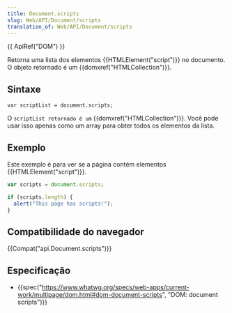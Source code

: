 ```yaml
---
title: Document.scripts
slug: Web/API/Document/scripts
translation_of: Web/API/Document/scripts
---
```

{{ ApiRef("DOM") }}

Retorna uma lista dos elementos {{HTMLElement("script")}} no documento. O objeto retornado é um {{domxref("HTMLCollection")}}.

## Sintaxe

```
var scriptList = document.scripts;
```

O `scriptList retornado é um` {{domxref("HTMLCollection")}}. Você pode usar isso apenas como um array para obter todos os elementos da lista.

## Exemplo

Este exemplo é para ver se a página contém elementos {{HTMLElement("script")}}.

```js
var scripts = document.scripts;

if (scripts.length) {
  alert("This page has scripts!");
}
```

## Compatibilidade do navegador

{{Compat("api.Document.scripts")}}

## Especificação

- {{spec("https://www.whatwg.org/specs/web-apps/current-work/multipage/dom.html#dom-document-scripts", "DOM: document scripts")}}
